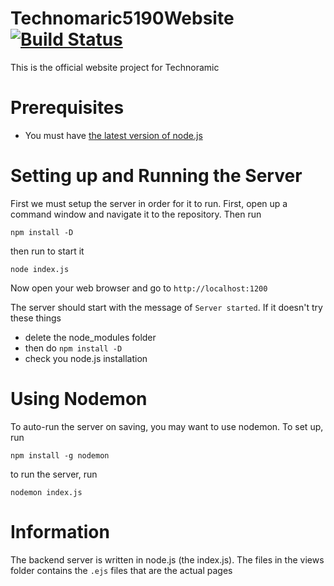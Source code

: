 # Technomaric5190Website [![Build Status](https://travis-ci.org/MICDSRobotics/Technomaric5190Website.svg?branch=master)](https://travis-ci.org/MICDSRobotics/Technomaric5190Website)
This is the official website project for Technoramic

# Prerequisites
- You must have [the latest version of node.js](https://nodejs.org/en/)

# Setting up and Running the Server
First we must setup the server in order for it to run. First, open up a command window and navigate it to the repository. Then run

```
npm install -D
```

then run to start it

```
node index.js
```
Now open your web browser and go to `http://localhost:1200`


The server should start with the message of `Server started`. If it doesn't try these things
- delete the node_modules folder
- then do `npm install -D`
- check you node.js installation

# Using Nodemon
To auto-run the server on saving, you may want to use nodemon. To set up, run

```
npm install -g nodemon
```

to run the server, run

```
nodemon index.js
```

# Information
The backend server is written in node.js (the index.js). The files in the views folder contains the `.ejs` files that are the actual pages
